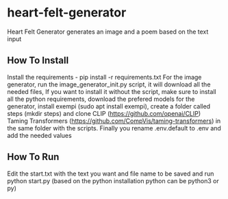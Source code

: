 # heart-felt-generator

Heart Felt Generator generates an image and a poem based on the text input

## How To Install
Install the requirements - pip install -r requirements.txt
For the image generator, run the image_generator_init.py script, it will download all the needed files,
If you want to install it without the script, make sure to install all the python requirements,
download the prefered models for the generator, install exempi (sudo apt install exempi), create a folder called
steps (mkdir steps) and clone CLIP (https://github.com/openai/CLIP) Taming Transformers (https://github.com/CompVis/taming-transformers)
in the same folder with the scripts.
Finally you rename .env.default to .env and add the needed values

## How To Run
Edit the start.txt with the text you want and file name to be saved and run python start.py (based on the python installation
python can be python3 or py)
